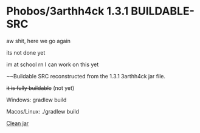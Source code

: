 # Phobos/3arthh4ck 1.3.1 BUILDABLE-SRC
aw shit, here we go again

its not done yet

im at school rn I can work on this yet

~~Buildable SRC reconstructed from the 1.3.1 3arthh4ck jar file.

~~it is fully buildable~~ (not yet)

Windows: gradlew build

Macos/Linux: ./gradlew build

[Clean jar](https://github.com/Gopro336/clean-3arthhack-1.3.1/releases/tag/clean)
